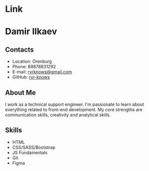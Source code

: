 
# Link

# Damir Ilkaev

## Contacts

- Location: Orenburg  
- Phone: 89878831292  
- E-mail: rvrknows@gmail.com  
- GitHub: [rvr-knows](https://github.com/river-knows)

## About Me

I work as a technical support engineer. I'm passionate to learn about everything related to front-end development. My core strengths are communication skills, creativity and analytical skills.

## Skills

- HTML  
- CSS/SASS/Bootstrap  
- JS Fundamentals  
- Git
- Figma

